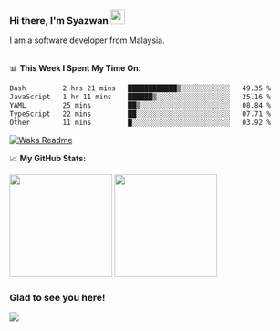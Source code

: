 ### Hi there, I'm Syazwan <img src="https://media.giphy.com/media/hvRJCLFzcasrR4ia7z/giphy.gif" width="25px">
I am a software developer from Malaysia.
<br/><br/>

📊 **This Week I Spent My Time On:**
<!--START_SECTION:waka-->

```txt
Bash         2 hrs 21 mins   ████████████▒░░░░░░░░░░░░   49.35 %
JavaScript   1 hr 11 mins    ██████▒░░░░░░░░░░░░░░░░░░   25.16 %
YAML         25 mins         ██▒░░░░░░░░░░░░░░░░░░░░░░   08.84 %
TypeScript   22 mins         ██░░░░░░░░░░░░░░░░░░░░░░░   07.71 %
Other        11 mins         █░░░░░░░░░░░░░░░░░░░░░░░░   03.92 %
```

<!--END_SECTION:waka-->
[![Waka Readme](https://github.com/syazwanz/syazwanz/actions/workflows/wakatime.yml/badge.svg)](https://github.com/syazwanz/syazwanz/actions/workflows/wakatime.yml)

📈 **My GitHub Stats:**

<p>
  <img height="180em" src="https://github-readme-stats.vercel.app/api?username=syazwanz&show_icons=true&hide_border=false&&count_private=true&include_all_commits=true" />
  <img height="180em" src="https://github-readme-stats.vercel.app/api/top-langs/?username=syazwanz&exclude_repo=KNN-Image-Classification&show_icons=true&hide_border=false&layout=compact&langs_count=8"/>
</p>

### Glad to see you here!
![](https://visitor-badge.glitch.me/badge?page_id=syazwanz.syazwanz)
